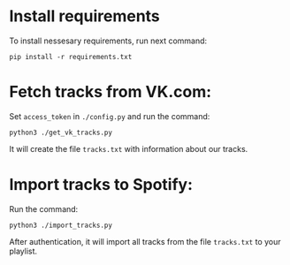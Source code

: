 # Install requirements
To install nessesary requirements, run next command:
```
pip install -r requirements.txt
```

# Fetch tracks from VK.com:
Set `access_token` in `./config.py` and run the command:
```
python3 ./get_vk_tracks.py
```
It will create the file `tracks.txt` with information about our tracks.

# Import tracks to Spotify:
Run the command:
```
python3 ./import_tracks.py
```
After authentication, it will import all tracks from the file `tracks.txt` to your playlist.